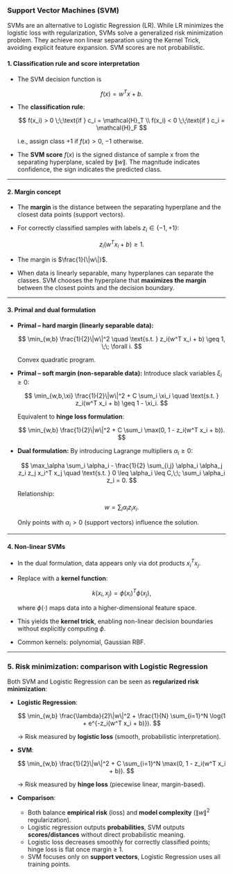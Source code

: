 ### **Support Vector Machines (SVM)**
SVMs are an alternative to Logistic Regression (LR). While LR minimizes the logistic loss with regularization, SVMs solve a generalized risk minimization problem. They achieve non linear separation using the Kernel Trick, avoiding explicit feature expansion. SVM scores are not probabilistic.

#### **1. Classification rule and score interpretation**

* The SVM decision function is

  $$
  f(x) = w^T x + b.
  $$
* The **classification rule**:

  $$
  f(x_i) > 0 \;\;\text{if } c_i = \mathcal{H}_T \\
  f(x_i) < 0 \;\;\text{if } c_i = \mathcal{H}_F
  $$


  i.e., assign class +1 if $f(x) > 0$, −1 otherwise.
* The **SVM score** $f(x)$ is the signed distance of sample x from the separating hyperplane, scaled by $\|w\|$. The magnitude indicates confidence, the sign indicates the predicted class.

---

#### **2. Margin concept**
* The **margin** is the distance between the separating hyperplane and the closest data points (support vectors).
* For correctly classified samples with labels $z_i \in \{-1, +1\}$:

  $$
  z_i(w^T x_i + b) \geq 1.
  $$
* The margin is $\frac{1}{\|w\|}$.
* When data is linearly separable, many hyperplanes can separate the classes. SVM chooses the hyperplane that **maximizes the margin** between the closest points and the decision boundary.

---

#### **3. Primal and dual formulation**

* **Primal – hard margin (linearly separable data):**

  $$
  \min_{w,b} \frac{1}{2}\|w\|^2 \quad \text{s.t. } z_i(w^T x_i + b) \geq 1, \;\; \forall i.
  $$

  Convex quadratic program.

* **Primal – soft margin (non-separable data):**
  Introduce slack variables $\xi_i \geq 0$:

  $$
  \min_{w,b,\xi} \frac{1}{2}\|w\|^2 + C \sum_i \xi_i \quad \text{s.t. } z_i(w^T x_i + b) \geq 1 - \xi_i.
  $$

  Equivalent to **hinge loss formulation**:

  $$
  \min_{w,b} \frac{1}{2}\|w\|^2 + C \sum_i \max(0, 1 - z_i(w^T x_i + b)).
  $$

* **Dual formulation:**
  By introducing Lagrange multipliers $\alpha_i \geq 0$:

  $$
  \max_\alpha \sum_i \alpha_i - \frac{1}{2} \sum_{i,j} \alpha_i \alpha_j z_i z_j x_i^T x_j
  \quad \text{s.t. } 0 \leq \alpha_i \leq C,\;\; \sum_i \alpha_i z_i = 0.
  $$

  Relationship:

  $$
  w = \sum_i \alpha_i z_i x_i.
  $$

  Only points with $\alpha_i > 0$ (support vectors) influence the solution.

---

#### **4. Non-linear SVMs**

* In the dual formulation, data appears only via dot products $x_i^T x_j$.
* Replace with a **kernel function**:

  $$
  k(x_i, x_j) = \phi(x_i)^T \phi(x_j),
  $$

  where $\phi(\cdot)$ maps data into a higher-dimensional feature space.
* This yields the **kernel trick**, enabling non-linear decision boundaries without explicitly computing $\phi$.
* Common kernels: polynomial, Gaussian RBF.

---

### **5. Risk minimization: comparison with Logistic Regression**

Both SVM and Logistic Regression can be seen as **regularized risk minimization**:

* **Logistic Regression**:

  $$
  \min_{w,b} \frac{\lambda}{2}\|w\|^2 + \frac{1}{N} \sum_{i=1}^N \log(1 + e^{-z_i(w^T x_i + b)}).
  $$

  → Risk measured by **logistic loss** (smooth, probabilistic interpretation).

* **SVM**:

  $$
  \min_{w,b} \frac{1}{2}\|w\|^2 + C \sum_{i=1}^N \max(0, 1 - z_i(w^T x_i + b)).
  $$

  → Risk measured by **hinge loss** (piecewise linear, margin-based).

* **Comparison**:

  * Both balance **empirical risk** (loss) and **model complexity** ($\|w\|^2$ regularization).
  * Logistic regression outputs **probabilities**, SVM outputs **scores/distances** without direct probabilistic meaning.
  * Logistic loss decreases smoothly for correctly classified points; hinge loss is flat once margin ≥ 1.
  * SVM focuses only on **support vectors**, Logistic Regression uses all training points.


